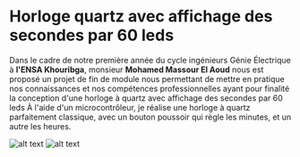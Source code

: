 # Horloge quartz avec affichage des secondes par 60 leds

Dans le cadre de notre première année du cycle ingénieurs Génie 
Électrique  à **l'ENSA Khouribga**, monsieur **Mohamed Massour El Aoud** nous est proposé un projet de fin de module nous permettant de mettre en
pratique nos connaissances et nos compétences professionnelles 
ayant pour finalité la conception d'une horloge à quartz avec affichage des secondes par 60 leds
À l'aide d'un microcontrôleur, je réalise une horloge à quartz parfaitement classique,
avec un bouton poussoir qui règle les minutes, et un autre les heures.





![alt text](https://www.linkpicture.com/q/horloge02.jpeg) ![alt text](https://www.linkpicture.com/q/horloge03.jpeg)
